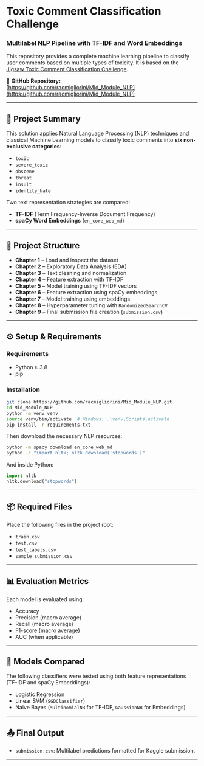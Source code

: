 # Toxic Comment Classification Challenge  
### Multilabel NLP Pipeline with TF-IDF and Word Embeddings

This repository provides a complete machine learning pipeline to classify user comments based on multiple types of toxicity. It is based on the [Jigsaw Toxic Comment Classification Challenge](https://www.kaggle.com/competitions/jigsaw-toxic-comment-classification-challenge).

📁 **GitHub Repository:**  
[https://github.com/racmigliorini/Mid_Module_NLP](https://github.com/racmigliorini/Mid_Module_NLP)

---

## 🧠 Project Summary

This solution applies Natural Language Processing (NLP) techniques and classical Machine Learning models to classify toxic comments into **six non-exclusive categories**:

- `toxic`
- `severe_toxic`
- `obscene`
- `threat`
- `insult`
- `identity_hate`

Two text representation strategies are compared:
- **TF-IDF** (Term Frequency-Inverse Document Frequency)
- **spaCy Word Embeddings** (`en_core_web_md`)

---

## 📁 Project Structure

- **Chapter 1** – Load and inspect the dataset
- **Chapter 2** – Exploratory Data Analysis (EDA)
- **Chapter 3** – Text cleaning and normalization
- **Chapter 4** – Feature extraction with TF-IDF
- **Chapter 5** – Model training using TF-IDF vectors
- **Chapter 6** – Feature extraction using spaCy embeddings
- **Chapter 7** – Model training using embeddings
- **Chapter 8** – Hyperparameter tuning with `RandomizedSearchCV`
- **Chapter 9** – Final submission file creation (`submission.csv`)

---

## ⚙️ Setup & Requirements

### Requirements
- Python ≥ 3.8
- pip

### Installation

```bash
git clone https://github.com/racmigliorini/Mid_Module_NLP.git
cd Mid_Module_NLP
python -m venv venv
source venv/bin/activate  # Windows: .\venv\Scripts\activate
pip install -r requirements.txt
```

Then download the necessary NLP resources:

```bash
python -m spacy download en_core_web_md
python -c "import nltk; nltk.download('stopwords')"

```

And inside Python:

```python
import nltk
nltk.download("stopwords")
```

---

## 📦 Required Files

Place the following files in the project root:

- `train.csv`
- `test.csv`
- `test_labels.csv`
- `sample_submission.csv`

---

## 📊 Evaluation Metrics

Each model is evaluated using:

- Accuracy
- Precision (macro average)
- Recall (macro average)
- F1-score (macro average)
- AUC (when applicable)

---

## 🧪 Models Compared

The following classifiers were tested using both feature representations (TF-IDF and spaCy Embeddings):

- Logistic Regression
- Linear SVM (`SGDClassifier`)
- Naive Bayes (`MultinomialNB` for TF-IDF, `GaussianNB` for Embeddings)

---

## 📤 Final Output

- `submission.csv`: Multilabel predictions formatted for Kaggle submission.

---
